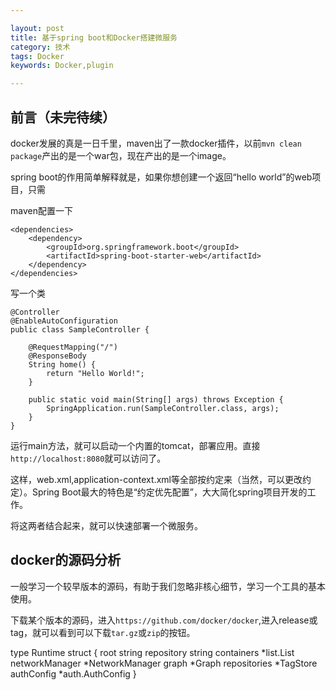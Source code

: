 ```yaml
---

layout: post
title: 基于spring boot和Docker搭建微服务
category: 技术
tags: Docker
keywords: Docker,plugin

---
```


## 前言（未完待续）

docker发展的真是一日千里，maven出了一款docker插件，以前`mvn clean package`产出的是一个war包，现在产出的是一个image。

spring boot的作用简单解释就是，如果你想创建一个返回“hello world”的web项目，只需

maven配置一下

   
    <dependencies>
        <dependency>
            <groupId>org.springframework.boot</groupId>
            <artifactId>spring-boot-starter-web</artifactId>
        </dependency>
    </dependencies>


写一个类

    @Controller
    @EnableAutoConfiguration
    public class SampleController {
    
        @RequestMapping("/")
        @ResponseBody
        String home() {
            return "Hello World!";
        }
    
        public static void main(String[] args) throws Exception {
            SpringApplication.run(SampleController.class, args);
        }
    }
    
运行main方法，就可以启动一个内置的tomcat，部署应用。直接`http://localhost:8080`就可以访问了。

这样，web.xml,application-context.xml等全部按约定来（当然，可以更改约定）。Spring Boot最大的特色是“约定优先配置”，大大简化spring项目开发的工作。

将这两者结合起来，就可以快速部署一个微服务。

## docker的源码分析

一般学习一个较早版本的源码，有助于我们忽略非核心细节，学习一个工具的基本使用。

下载某个版本的源码，进入`https://github.com/docker/docker`,进入release或tag，就可以看到可以下载`tar.gz`或`zip`的按钮。

type Runtime struct {
	root           string
	repository     string
	containers     *list.List
	networkManager *NetworkManager
	graph          *Graph
	repositories   *TagStore
	authConfig     *auth.AuthConfig
}


